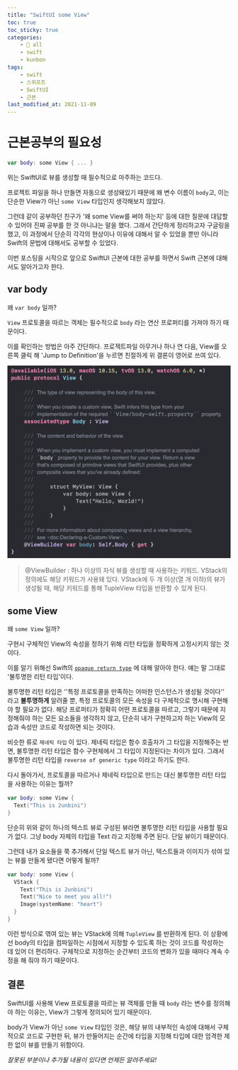 ```yaml
---
title: "SwiftUI some View"
toc: true
toc_sticky: true
categories:
    - 📂 all
    - swift
    - kunbon
tags:
    - swift
    - 스위프트
    - SwiftUI
    - 근본
last_modified_at: 2021-11-09
---
```


# 근본공부의 필요성

```swift
var body: some View { ... }
```

위는 SwiftUI로 뷰를 생성할 때 필수적으로 마주하는 코드다. 

프로젝트 파일을 하나 만들면 자동으로 생성돼있기 때문에 왜 변수 이름이 `body`고, 이는 단순한 View가 아닌 `some View` 타입인지 생각해보지 않았다.

그런데 같이 공부하던 친구가 '왜 some View를 써야 하는지' 등에 대한 질문에 대답할 수 있어야 진짜 공부를 한 것 아니냐는 말을 했다. 그래서 간단하게 정리하고자 구글링을 했고, 이 과정에서 단순히 각각의 현상이나 이유에 대해서 알 수 있었을 뿐만 아니라 Swift의 문법에 대해서도 공부할 수 있었다.

이번 포스팅을 시작으로 앞으로 SwiftUI 근본에 대한 공부를 하면서 Swift 근본에 대해서도 알아가고자 한다.

## var body

왜 `var body` 일까?

`View` 프로토콜을 따르는 객체는 필수적으로 `body` 라는 연산 프로퍼티를 가져야 하기 때문이다.

이를 확인하는 방법은 아주 간단하다. 프로젝트파일 아무거나 하나 연 다음, View를 오른쪽 클릭 해 'Jump to Definition'을 누르면 친절하게 위 결론이 영어로 쓰여 있다.

![view_definition](/assets/images/swiftUI/view_definition.png)

>  @ViewBuilder : 하나 이상의 자식 뷰를 생성할 때 사용하는 키워드. VStack의 정의에도 해당 키워드가 사용돼 있다. VStack에 두 개 이상(열 개 이하)의 뷰가 생성될 때, 해당 키워드를 통해 TupleView 타입을 반환할 수 있게 된다.



## some View

왜 `some View` 일까?

구현시 구체적인 View의 속성을 정하기 위해 리턴 타입을 정확하게 고정시키지 않는 것이다.

이를 알기 위해선 Swift의 [`opaque return type`](https://docs.swift.org/swift-book/LanguageGuide/OpaqueTypes.html) 에 대해 알아야 한다. 얘는 말 그대로 '불투명한 리턴 타입'이다.

불투명한 리턴 타입은 ''특정 프로토콜을 만족하는 어떠한 인스턴스가 생성될 것이다'' 라고 **불투명하게** 알려줄 뿐, 특정 프로토콜의 모든 속성을 다 구체적으로 명시해 구현해야 할 필요가 없다. 해당 프로퍼티가 정확히 어떤 프로토콜을 따르고, 그렇기 때문에 지정해줘야 하는 모든 요소들을 생각하지 않고, 단순히 내가 구현하고자 하는 View의 모습과 속성만 코드로 작성하면 되는 것이다.

비슷한 류로 `제네릭 타입` 이 있다. 제네릭 타입은 함수 호출자가 그 타입을 지정해주는 반면, 불투명한 리턴 타입은 함수 구현체에서 그 타입이 지정된다는 차이가 있다. 그래서 불투명한 리턴 타입을 `reverse of generic type` 이라고 하기도 한다.

다시 돌아가서, 프로토콜을 따르거나 제네릭 타입으로 만드는 대신 불투명한 리턴 타입을 사용하는 이유는 뭘까?

```swift
var body: some View {
  Text("This is 2unbini")
}
```

단순히 위와 같이 하나의 텍스트 뷰로 구성된 뷰라면 불투명한 리턴 타입을 사용할 필요가 없다. 그냥 body 자체의 타입을 Text 라고 지정해 주면 된다. 단일 뷰이기 때문이다.

그런데 내가 요소들을 쭉 추가해서 단일 텍스트 뷰가 아닌, 텍스트들과 이미지가 섞여 있는 뷰를 만들게 됐다면 어떻게 될까?

```swift
var body: some View {
  VStack {
    Text("This is 2unbini")
    Text("Nice to meet you all!")
    Image(systemName: "heart")
  }
}
```

이런 방식으로 엮여 있는 뷰는 VStack에 의해 `TupleView` 를 반환하게 된다. 이 상황에선 body의 타입을 컴파일하는 시점에서 지정할 수 있도록 하는 것이 코드를 작성하는 데 있어 더 편리하다. 구체적으로 지정하는 순간부터 코드의 변화가 있을 때마다 계속 수정을 해 줘야 하기 때문이다.

## 결론

SwiftUI를 사용해 View 프로토콜을 따르는 뷰 객체를 만들 때 `body` 라는 변수를 정의해야 하는 이유는, View가 그렇게 정의되어 있기 때문이다.

body가 View가 아닌 `some View` 타입인 것은, 해당 뷰의 내부적인 속성에 대해서 구체적으로 코드로 구현한 뒤, 뷰가 만들어지는 순간에 타입을 지정해 타입에 대한 엄격한 제한 없이 뷰를 만들기 위함이다.

*잘못된 부분이나 추가될 내용이 있다면 언제든 알려주세요!*

